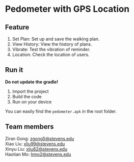# Pedometer with GPS Location

## Feature

1. Set Plan: Set up and save the walking plan.
2. View History: View the history of plans.
3. Vibrate: Test the vibration of reminder.
4. Location: Check the location of users.

## Run it
**Do not update the gradle!**

1. Import the project
2. Build the code
3. Run on your device

You can easily find the `pedometer.apk` in the root folder.

## Team members

Ziran Gong: zgong5@stevens.edu    
Xiao Liu: xliu99@stevens.edu    
Xinyu Liu: xliu82@stevens.edu  
Haotian Mo: hmo2@stevens.edu    



